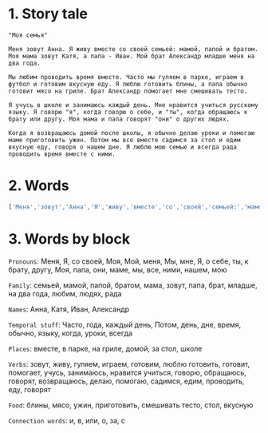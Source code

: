 # 1. Story tale
    "Моя семья"

    Меня зовут Анна. Я живу вместе со своей семьей: мамой, папой и братом. Моя мама зовут Катя, а папа - Иван. Мой брат Александр младше меня на два года.

    Мы любим проводить время вместе. Часто мы гуляем в парке, играем в футбол и готовим вкусную еду. Я люблю готовить блины, а папа обычно готовит мясо на гриле. Брат Александр помогает мне смешивать тесто.

    Я учусь в школе и занимаюсь каждый день. Мне нравится учиться русскому языку. Я говорю "я", когда говорю о себе, и "ты", когда обращаюсь к брату или другу. Моя мама и папа говорят "они" о других людях.

    Когда я возвращаюсь домой после школы, я обычно делаю уроки и помогаю маме приготовить ужин. Потом мы все вместе садимся за стол и едим вкусную еду, говоря о нашем дне. Я люблю мою семью и всегда рада проводить время вместе с ними.

# 2. Words
```js
['Меня','зовут','Анна','Я','живу','вместе','со','своей','семьей:','мамой,','папой','и','братом','Моя','мама','зовут','Катя,','а','папа','Иван','Мой','брат','Александр','младше','меня','на','два','года','Мы','любим','проводить','время','вместе','Часто','мы','гуляем','в','парке,','играем','в','футбол','и','готовим','вкусную','еду','Я','люблю','готовить','блины,','а','папа','обычно','готовит','мясо','на','гриле','Брат','Александр','помогает','мне','смешивать','тесто','Я','учусь','в','школе','и','занимаюсь','каждый','день','Мне','нравится','учиться','русскому','языку','Я','говорю','я','когда','говорю','о','себе,','и','ты','когда','обращаюсь','к','брату','или','другу','Моя','мама','и','папа','говорят','\'они\'','о','других','людях','Когда','я','возвращаюсь','домой','после','школы,','я','обычно','делаю','уроки','и','помогаю','маме','приготовить','ужин','Потом','мы','все','вместе','садимся','за','стол','и','едим','вкусную','еду,','говоря','о','нашем','дне','Я','люблю','мою','семью','и','всегда','рада','проводить','время','вместе','с','ними']
```

# 3. Words by block

`Pronouns`: Меня, Я, со своей, Моя, Мой, меня, Мы, мне, Я, о себе, ты, к брату, другу, Моя, папа, они, маме, мы, все,  ними, нашем, мою

`Family`: семьей, мамой, папой, братом, мама, зовут, папа, брат, младше, на два года, любим, людях, рада

`Names`: Анна, Катя, Иван, Александр

`Temporal stuff`: Часто, года, каждый день, Потом, день, дне, время, обычно, языку, когда, уроки, всегда

`Places`: вместе, в парке, на гриле, домой, за стол, школе

`Verbs`: зовут, живу, гуляем, играем, готовим, люблю готовить, готовит, помогает, учусь, занимаюсь, нравится учиться, говорю, обращаюсь, говорят, возвращаюсь, делаю, помогаю, садимся, едим, проводить, еду, говорят

`Food`: блины, мясо, ужин, приготовить, смешивать тесто, стол, вкусную

`Connection words`: и, в, или, о, за, с

